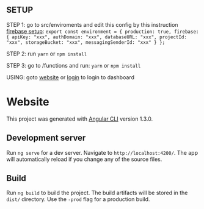 ## SETUP
STEP 1: go to src/enviroments and edit this config by this instruction [firebase setup](https://firebase.google.com/docs/web/setup):
    `export const environment = {
    production: true,
    firebase: {
        apiKey: "xxx",
        authDomain: "xxx",
        databaseURL: "xxx",
        projectId: "xxx",
        storageBucket: "xxx",
        messagingSenderId: "xxx"
    }
    };`

STEP 2: run `yarn` or `npm install`

STEP 3: go to /functions and run: `yarn` or `npm install`

USING: goto [website](https://apt-port-161714.firebaseapp.com/) or [login](https://apt-port-161714.firebaseapp.com/login) to login to dashboard

# Website

This project was generated with [Angular CLI](https://github.com/angular/angular-cli) version 1.3.0.

## Development server

Run `ng serve` for a dev server. Navigate to `http://localhost:4200/`. The app will automatically reload if you change any of the source files.

## Build

Run `ng build` to build the project. The build artifacts will be stored in the `dist/` directory. Use the `-prod` flag for a production build.
